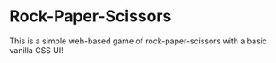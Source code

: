 # Rock-Paper-Scissors

This is a simple web-based game of rock-paper-scissors with a basic vanilla CSS UI!
